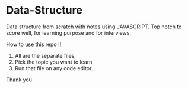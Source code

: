# Data-Structure

Data structure from scratch with notes using JAVASCRIPT. Top notch to score well, for learning purpose and for interviews. 

How to use this repo !!
  1. All are the separate files, 
  2. Pick the topic you want to learn
  3. Run that file on any code editor. 

Thank you
